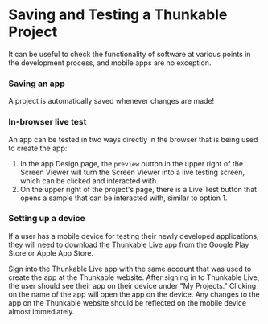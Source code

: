 # Saving and Testing a Thunkable Project
It can be useful to check the functionality of software at various points in the development process, and mobile apps are no exception. 

### Saving an app
A project is automatically saved whenever changes are made!

### In-browser live test
An app can be tested in two ways directly in the browser that is being used to create the app:
1. In the app Design page, the `preview` button in the upper right of the Screen Viewer will turn the Screen Viewer into a live testing screen, which can be clicked and interacted with.
2. On the upper right of the project's page, there is a Live Test button that opens a sample that can be interacted with, similar to option 1.

### Setting up a device

If a user has a mobile device for testing their newly developed applications, they will need to download [the Thunkable Live app](https://thunkable.com/#/mobile) from the Google Play Store or Apple App Store.

Sign into the Thunkable Live app with the same account that was used to create the app at the Thunkable website. After signing in to Thunkable Live, the user should see their app on their device under "My Projects." Clicking on the name of the app will open the app on the device. Any changes to the app on the Thunkable website should be reflected on the mobile device almost immediately.